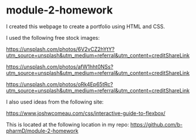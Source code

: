 # module-2-homework

I created this webpage to create a portfolio using HTML and CSS.

I used the following free stock images:

  https://unsplash.com/photos/6V2vCZ2hYtY?utm_source=unsplash&utm_medium=referral&utm_content=creditShareLink

https://unsplash.com/photos/afW1hht0NSs?utm_source=unsplash&utm_medium=referral&utm_content=creditShareLink


  https://unsplash.com/photos/oRk4Ep65tRc?utm_source=unsplash&utm_medium=referral&utm_content=creditShareLink

  I also used ideas from the following site:

  https://www.joshwcomeau.com/css/interactive-guide-to-flexbox/

  This is located at the following location in my repo:
  https://github.com/b-pharmD/module-2-homework